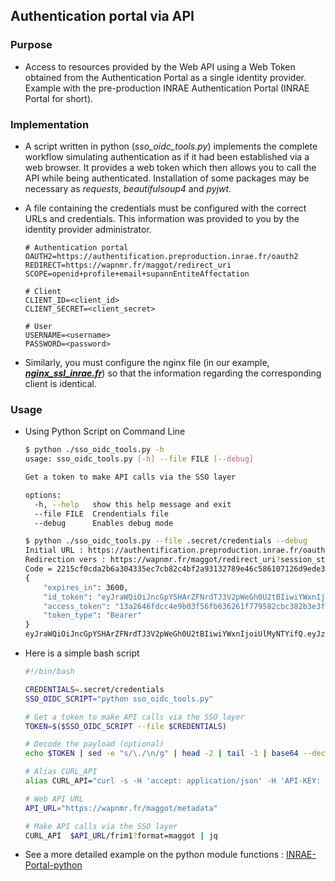 ## Authentication portal via API

### Purpose

* Access to resources provided by the Web API using a Web Token obtained from the Authentication Portal as a single identity provider. Example with the pre-production INRAE ​​Authentication Portal (INRAE ​​Portal for short).

### Implementation

* A script written in python (_sso_oidc_tools.py_) implements the complete workflow simulating authentication as if it had been established via a web browser. It provides a web token which then allows you to call the API while being authenticated. Installation of some packages may be necessary as _requests_, _beautifulsoup4_ and _pyjwt_.

* A file containing the credentials must be configured with the correct URLs and credentials. This information was provided to you by the identity provider administrator.
    
    ```
    # Authentication portal
    OAUTH2=https://authentification.preproduction.inrae.fr/oauth2
    REDIRECT=https://wapnmr.fr/maggot/redirect_uri
    SCOPE=openid+profile+email+supannEntiteAffectation
    
    # Client
    CLIENT_ID=<client_id>
    CLIENT_SECRET=<client_secret>
    
    # User
    USERNAME=<username>
    PASSWORD=<password>
    ```

* Similarly, you must configure the nginx file (in our example, **_[nginx_ssl_inrae.fr](../nginx/nginx_ssl_inrae.fr)_**) so that the information regarding the corresponding client is identical.

### Usage

* Using Python Script on Command Line

    ```bash
    $ python ./sso_oidc_tools.py -h
    usage: sso_oidc_tools.py [-h] --file FILE [--debug]
    
    Get a token to make API calls via the SSO layer
    
    options:
      -h, --help   show this help message and exit
      --file FILE  Crendentials file
      --debug      Enables debug mode

    $ python ./sso_oidc_tools.py --file .secret/credentials --debug
    Initial URL : https://authentification.preproduction.inrae.fr/oauth2/authorize?response_type=code&client_id=MAGGOT-TEST-WAPNMR&redirect_uri=https://wapnmr.fr/maggot/redirect_uri&scope=openid+profile+email+supannEntiteAffectation
    Redirection vers : https://wapnmr.fr/maggot/redirect_uri?session_state=T%2Fik97%2BdwIJkYXqQptqSDvRChYr5evvOHJoH4YKx%2FDg%3D.cDQzaG1rREw4L0J5QXE2U0xNTVpTckJ1N2k4anJuZzFyNXpCWVl2N0Rnd284dFV0eGp0WnVobmRJeVl0QlZnakQvMHRQa1lYNnVBdkE2UE5UME9JSG9zeU16Q0x3dnlYVWR5dmp4aGQyRms9&code=2215cf0cda2b6a304335ec7cb82c4bf2a93132789e46c586107126d9ede32aec
    Code = 2215cf0cda2b6a304335ec7cb82c4bf2a93132789e46c586107126d9ede32aec
    {
        "expires_in": 3600,
        "id_token": "eyJraWQiOiJncGpYSHArZFNrdTJ3V2pWeGh0U2tBIiwiYWxnIjoiUlMyNTYifQ.eyJzaWQiOiJWazdtdVpmN0xWRHgvMUNkUkVjM3R1TUx1Z0FTV2M4UWJ6K3RMazNRUm1ZIiwiYWNyIjoiZWlkYXMxIiwiZXhwIjoxNzQ3NTYxMDAzLCJpc3MiOiJodHRwczovL2F1dGhlbnRpZmljYXRpb24ucHJlcHJvZHVjdGlvbi5pbnJhZS5mci8iLCJhdXRoX3RpbWUiOjE3NDc1NTc0MDIsInN1YiI6ImRqYWNvYiIsImlhdCI6MTc0NzU1NzQwMywiYXpwIjoiTUFHR09ULVRFU1QtV0FQTk1SIiwiYXRfaGFzaCI6IjhiRklEREdVcWVtN2RmMXd5dThrZEEiLCJhdWQiOlsiTUFHR09ULVRFU1QtV0FQTk1SIl19.bXv2mSN96FCgm4OujDpLOeYq703Xvi22F3mhw4F3ezu9Zj0bp0bd5cUIuf-A8wocdms24FVkSvci-2PywrZmzI1ZzoI9l5edu1-LrI_Nkp5x7KWJSt-9un2_kyOke3O5vsF4N1F6VrfF6XQbwG5TOGbT4Z_iK9_h1B8ELZ68MY27YUL6O5Pvyn7tPjCpZnvfj9uHRY4fnmER5bI7UImb_9filpbgx8Bgntr_GabXffe-Ve_KV4hnYGfo7i8xCAZXZi_8lxEYdaUs7tOvYSKFlFomsDR-CyViilTeMVUsTCqr7bIQBAahorDjCS4IzzuaNBILlWae3GrmNiPDThsm9w",
        "access_token": "13a2646fdcc4e9b03f56fb636261f779582cbc382b3e3fd77555396468dc7de0",
        "token_type": "Bearer"
    }
    eyJraWQiOiJncGpYSHArZFNrdTJ3V2pWeGh0U2tBIiwiYWxnIjoiUlMyNTYifQ.eyJzaWQiOiJWazdtdVpmN0xWRHgvMUNkUkVjM3R1TUx1Z0FTV2M4UWJ6K3RMazNRUm1ZIiwiYWNyIjoiZWlkYXMxIiwiZXhwIjoxNzQ3NTYxMDAzLCJpc3MiOiJodHRwczovL2F1dGhlbnRpZmljYXRpb24ucHJlcHJvZHVjdGlvbi5pbnJhZS5mci8iLCJhdXRoX3RpbWUiOjE3NDc1NTc0MDIsInN1YiI6ImRqYWNvYiIsImlhdCI6MTc0NzU1NzQwMywiYXpwIjoiTUFHR09ULVRFU1QtV0FQTk1SIiwiYXRfaGFzaCI6IjhiRklEREdVcWVtN2RmMXd5dThrZEEiLCJhdWQiOlsiTUFHR09ULVRFU1QtV0FQTk1SIl19.bXv2mSN96FCgm4OujDpLOeYq703Xvi22F3mhw4F3ezu9Zj0bp0bd5cUIuf-A8wocdms24FVkSvci-2PywrZmzI1ZzoI9l5edu1-LrI_Nkp5x7KWJSt-9un2_kyOke3O5vsF4N1F6VrfF6XQbwG5TOGbT4Z_iK9_h1B8ELZ68MY27YUL6O5Pvyn7tPjCpZnvfj9uHRY4fnmER5bI7UImb_9filpbgx8Bgntr_GabXffe-Ve_KV4hnYGfo7i8xCAZXZi_8lxEYdaUs7tOvYSKFlFomsDR-CyViilTeMVUsTCqr7bIQBAahorDjCS4IzzuaNBILlWae3GrmNiPDThsm9w

    ```

* Here is a simple bash script

    ```bash
    #!/bin/bash

    CREDENTIALS=.secret/credentials
    SSO_OIDC_SCRIPT="python sso_oidc_tools.py"

    # Get a token to make API calls via the SSO layer
    TOKEN=$($SSO_OIDC_SCRIPT --file $CREDENTIALS)

    # Decode the payload (optional)
    echo $TOKEN | sed -e "s/\./\n/g" | head -2 | tail -1 | base64 --decode 2>/dev/null | jq

    # Alias CURL_API
    alias CURL_API="curl -s -H 'accept: application/json' -H 'API-KEY: XX' -H \"Authorization: Bearer $TOKEN\" -X GET"

    # Web API URL
    API_URL="https://wapnmr.fr/maggot/metadata"

    # Make API calls via the SSO layer
    CURL_API  $API_URL/frim1?format=maggot | jq
    ```

* See a more detailed example on the python module functions : [INRAE-Portal-python]( https://github.com/djacob65/maggot-sso/blob/main/api/INRAE-Portal-python.md)


